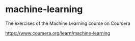 # machine-learning
The exercises of the Machine Learning course on Coursera

https://www.coursera.org/learn/machine-learning
